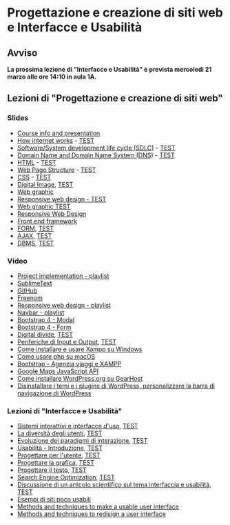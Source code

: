 # Progettazione e creazione di siti web e Interfacce e Usabilità

## Avviso 
__La prossima lezione di "Interfacce e Usabilità" è prevista mercoledì 21 marzo alle ore 14:10 in aula 1A.__ 
<!-- Si consiglia di partecipare muniti di portatile.__
__La prossima lezione di "Interfacce e Usabilità" è prevista lunedì 4 dicembre alle ore 14:00 in aula 10 (p.t. edificio centrale).__ __Si consiglia di partecipare muniti di portatile.__-->

<!--__La prova parziale di "Progettazione e creazione di siti web e Interfacce e Usabilità" con quesiti a risposta multipla è prevista lunedì 18 dicembre alle ore 15:00 in aula 10.__ -->


## Lezioni di "Progettazione e creazione di siti web" 

### Slides
* [Course info and presentation](http://svel.to/oe6)
* [How internet works](http://svel.to/oe7) - [TEST](http://svel.to/oe8)
* [Software/System development life cycle (SDLC)](http://svel.to/o99) - [TEST](http://svel.to/oh6)
* [Domain Name and Domain Name System (DNS)](http://svel.to/nkb) - [TEST](http://svel.to/nkh)
* [HTML](http://svel.to/oi7) - [TEST](http://svel.to/oi6)
* [Web Page Structure](http://svel.to/oib) - [TEST](http://svel.to/oia)
* [CSS](http://svel.to/oho) - [TEST](http://svel.to/ohn)
* [Digital Image](http://svel.to/om0), [TEST](http://svel.to/omz)
* [Web graphic](http://svel.to/on2)<!--, [TEST](http://svel.to/ndz)-->
* [Responsive web design - TEST](http://svel.to/owj)
* [Web graphic TEST](http://svel.to/ndz)
* [Responsive Web Design](https://tinyurl.com/yb3xtyl6)
* [Front end framework](http://svel.to/ozk)
* [FORM](http://svel.to/nlw), [TEST](http://svel.to/nkf)
* [AJAX](http://svel.to/nfr), [TEST](http://svel.to/nkj)
* [DBMS](http://svel.to/p20), [TEST](http://svel.to/ndh)


### Video
* [Project implementation - playlist](https://www.youtube.com/playlist?list=PLbejvFLz_IADktt6mTGqFazweWX2dKNj1)
* [SublimeText](https://www.youtube.com/watch?v=89oKElqZv6w&index=1&list=PLbejvFLz_IADktt6mTGqFazweWX2dKNj1)
* [GitHub](https://www.youtube.com/watch?v=xbqIeUkvLtI&index=2&list=PLbejvFLz_IADktt6mTGqFazweWX2dKNj1)
* [Freenom](https://www.youtube.com/watch?v=jao0mrV8Zb8&list=PLbejvFLz_IADktt6mTGqFazweWX2dKNj1&index=3)
* [Responsive web design - playlist](https://www.youtube.com/playlist?list=PLbejvFLz_IADMlGDWuXa_XV0IwVLEz9Xl) 
* [Navbar - playlist](https://www.youtube.com/playlist?list=PLbejvFLz_IAB5p5IvfAKnraanwVbUhgmM) 
* [Bootstrap 4 - Modal](https://www.youtube.com/playlist?list=PLbejvFLz_IABL_42bh96ardk-s7dfnXYd) 
* [Bootstrap 4 - Form](https://www.youtube.com/playlist?list=PLbejvFLz_IAAU0Hg5K8xnrh6olqctZfEC)
* [Digital divide](http://svel.to/pb2), [TEST](http://svel.to/pb3)
* [Periferiche di Input e Output](http://svel.to/ph1), [TEST](http://svel.to/pih)
* [Come installare e usare Xampp su Windows](https://www.youtube.com/playlist?list=PLbejvFLz_IAComKZXSJ5pJgp5fni0wcQc)
* [Come usare php su macOS](https://www.youtube.com/playlist?list=PLbejvFLz_IAAs5ucaSqL-57KAichQXvPe)
* [Bootstrap - Agenzia viaggi e XAMPP](http://svel.to/pja)
* [Google Maps JavaScript API](https://www.youtube.com/playlist?list=PLbejvFLz_IAA5ymM3AWJk5Y1xB920a8T6)
* [Come installare WordPress.org su GearHost](http://svel.to/shp)
* [Disinstallare i temi e i plugins di WordPress, personalizzare la barra di navigazione di WordPress](http://svel.to/shp)

### Lezioni di "Interfacce e Usabilità" 

* [Sistemi interattivi e interfacce d'uso](http://svel.to/p3y), [TEST](http://svel.to/p3z)
* [La diversità degli utenti](http://svel.to/p6t), [TEST](http://svel.to/p6v)
* [Evoluzione dei paradigmi di interazione](http://svel.to/pd7), [TEST](http://svel.to/pic)
* [Usabilità - Introduzione](http://svel.to/pk2), [TEST](http://svel.to/pob)
* [Progettare per l'utente](http://svel.to/poc), [TEST](http://svel.to/po2)
* [Progettare la grafica](http://svel.to/q55), [TEST](http://svel.to/q6d)
* [Progettare il testo](http://svel.to/quv), [TEST](http://svel.to/qun)
* [Search Engine Optimization](http://svel.to/q29), [TEST](http://svel.to/q28)
* [Discussione di un articolo scientifico sul tema interfaccia e usabilità](http://svel.to/rq4), [TEST](http://svel.to/sdn)
* [Esempi di siti poco usabili](http://svel.to/sdr)
* [Methods and techniques to make a usable user interface](http://svel.to/smq)
* [Methods and techniques to redisign a user interface]()
